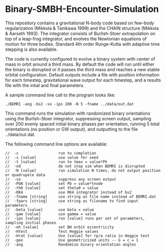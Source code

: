 Binary-SMBH-Encounter-Simulation
================================

This repository contains a gravitational N-body code based on few-body regularization (Mikkola & Tanikawa 1999) and the CHAIN structure (Mikkola & Aarseth 1993). The integrator consists of Burlish-Stoer extrapolation on top of a leap-frog integrator, and evolves the Newtonian equations of motion for three bodies. Standard 4th order Runge-Kutta with adaptive time stepping is also available.

The code is currently configured to evolve a binary system with center of mass in orbit around a third mass. By default the code will run until either the binary is disrupted or it passes the third mass and reaches a new stable orbital configuration. Default outputs include a file with position information for each timestep, gravitational wave output for each timestep, and a results file with the intial and final parameters.

A sample command line call to the program looks like:

	./BEMRI -ang -bs2 -so -ips 200 -N 5 -fname ../data/out.dat
	
This command runs the simulation with randomized binary orientations using the Burlish-Stoer integrator, suppressing screen output, sampling over 200 evenly spaced initial binary phases per orientation, running 5 total orientations (no position or GW output), and outputting to the file ../data/out.dat.

	
The following command line options are available:

	//	-c					run to completion
	//	-s [value]			use value for seed
	//	-t [value]			run to tmax = value*Ph
	//	-nd					do not stop sim when BEMRI is disrupted
	//	-N [value]			run simulation N times, do not output position or quadrupole data
	//	-so					suppress any screen output
  	//  -PbN [value]		set Pb = value*tnode
  	//	-th0 [value]		set theta0 = value
  	//	-RK4				use RK4 integrator instead of bs2
  	//	-fname [string]		use string as file name instead of BEMRI.dat
  	//	-fpars [string] 	use string as filename to find input parameters
  	//	-beta [value]		use beta = value
	//	-gam [value]		use gamma = value
  	//	-ips [value]		run [value] runs per set of parameters, sampling initial phases
  	//	-eh [value]			set BH orbit eccentricity
	//	-Htest				Test Heggie values
	//	-Hrat [value]		Use [value] for rp/a ratio in Heggie test
	//	-geo				Use geometricized units -- G = c = 1
	//	-ang				Randomize binary orientation angles
